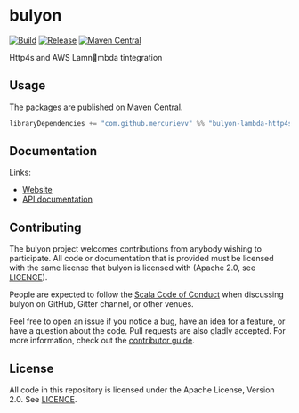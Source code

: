 # bulyon

[![Build](https://github.com/MercurieVV/bulyon/workflows/build/badge.svg?branch=master)](https://github.com/MercurieVV/bulyon/actions?query=branch%3Amaster+workflow%3Abuild) [![Release](https://github.com/MercurieVV/bulyon/workflows/release/badge.svg)](https://github.com/MercurieVV/bulyon/actions?query=workflow%3Arelease) [![Maven Central](https://maven-badges.herokuapp.com/maven-central/com.github.mercurievv/bulyon-lambda-http4s-fs2zio_2.13/badge.svg)](https://maven-badges.herokuapp.com/maven-central/com.github.mercurievv/bulyon-lambda-http4s-fs2zio_2.13)

Http4s and AWS Lamnmbda tintegration

## Usage

The packages are published on Maven Central.

```scala
libraryDependencies += "com.github.mercurievv" %% "bulyon-lambda-http4s-fs2zio" % "<version>"
```

## Documentation

Links:

- [Website](https://MercurieVV.github.io/bulyon/)
- [API documentation](https://MercurieVV.github.io/bulyon/api/)

## Contributing

The bulyon project welcomes contributions from anybody wishing to participate.  All code or documentation that is provided must be licensed with the same license that bulyon is licensed with (Apache 2.0, see [LICENCE](./LICENSE.md)).

People are expected to follow the [Scala Code of Conduct](./CODE_OF_CONDUCT.md) when discussing bulyon on GitHub, Gitter channel, or other venues.

Feel free to open an issue if you notice a bug, have an idea for a feature, or have a question about the code. Pull requests are also gladly accepted. For more information, check out the [contributor guide](./CONTRIBUTING.md).

## License

All code in this repository is licensed under the Apache License, Version 2.0.  See [LICENCE](./LICENSE.md).
